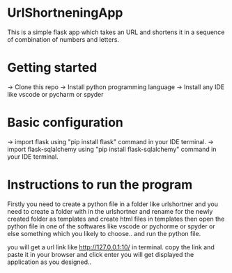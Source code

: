 # UrlShortneningApp
This is a simple flask app which takes an URL and shortens it in a sequence of combination of numbers and letters.

# Getting started
-> Clone this repo
-> Install python programming language
-> Install any IDE like vscode or pycharm or spyder 

# Basic configuration
-> import flask using "pip install flask" command in your IDE terminal.
-> import flask-sqlalchemy using "pip install flask-sqlalchemy" command in your IDE terminal.

# Instructions to run the program
Firstly you need to create a python file in a folder like urlshortner and you need to create a folder with in the urlshortner  and rename for the newly created folder as templates and create html files in templates then open the python file in one of the softwares like vscode or pychorme or spyder or else something which you likely to choose..  and run the python file. 

you will get a url link like http://127.0.0.1:10/ in terminal. copy the link and paste it in your browser and click enter you will get displayed the  application as you designed..
